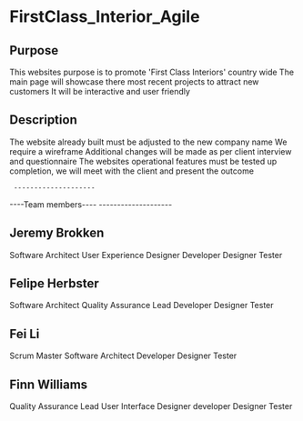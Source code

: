 # FirstClass_Interior_Agile

Purpose
-----------
This websites purpose is to promote 'First Class Interiors' country wide
The main page will showcase there most recent projects to attract new customers
It will be interactive and user friendly

Description
---------------
The website already built must be adjusted to the new company name
We require a wireframe
Additional changes will be made as per client interview and questionnaire
The websites operational features must be tested
up completion, we will meet with the client and present the outcome



     --------------------
----Team members----
     --------------------

Jeremy Brokken
---------------------
Software Architect
User Experience Designer
Developer 
Designer 
Tester

Felipe  Herbster
----------------------------------------
Software Architect
Quality Assurance Lead
Developer
Designer 
Tester

Fei Li
-------
Scrum Master
Software Architect
Developer
Designer 
Tester

Finn Williams
-----------------
Quality Assurance Lead
User Interface Designer
developer
Designer
Tester

